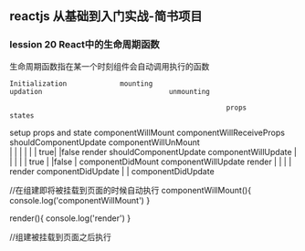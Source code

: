 ## reactjs 从基础到入门实战-简书项目

### lession 20 React中的生命周期函数

生命周期函数指在某一个时刻组件会自动调用执行的函数

    Initialization             mounting                                updation                               unmounting

                                                         props                     states          

setup props and state      componentWillMount    componentWillReceiveProps  shouldComponentUpdate         componentWillUnMount       
                                  |                       |                     |       |
                                  |                       |                 true|       |false
                                render           shouldComponentUpdate    componentWillUpdate
                                  |                 |          |                    |
                                  |            true |          |false               |
                           componentDidMount     componentWillUpdate              render
                                                        |                           |
                                                        |                           |
                                                      render                componentDidUpdate
                                                        |
                                                        |
                                                componentDidUpdate









//在组建即将被挂载到页面的时候自动执行
componentWillMount(){
  console.log('componentWillMount')
}

render(){
  console.log('render')
}

//组建被挂载到页面之后执行
